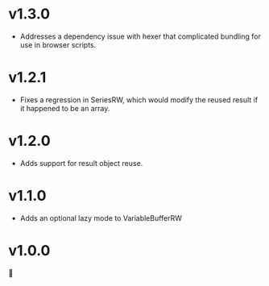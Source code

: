 # v1.3.0

- Addresses a dependency issue with hexer that complicated bundling for use in
  browser scripts.

# v1.2.1

- Fixes a regression in SeriesRW, which would modify the reused result if it
  happened to be an array.

# v1.2.0

- Adds support for result object reuse.

# v1.1.0

- Adds an optional lazy mode to VariableBufferRW

# v1.0.0

:cake:
